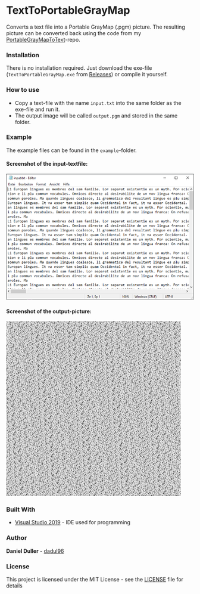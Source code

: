 # TextToPortableGrayMap
Converts a text file into a Portable GrayMap (.pgm) picture. The resulting picture can be converted back using the code from my [PortableGrayMapToText](https://github.com/dadul96/PortableGrayMapToText)-repo.

### Installation
There is no installation required. Just download the exe-file (`TextToPortableGrayMap.exe` from [Releases](https://github.com/dadul96/TextToPortableGrayMap/releases)) or compile it yourself.

### How to use
* Copy a text-file with the name `input.txt` into the same folder as the exe-file and run it.
* The output image will be called `output.pgm` and stored in the same folder.

### Example
The example files can be found in the `example`-folder.
#### Screenshot of the input-textfile:
![](/example/screenshots/input_screenshot.png)
#### Screenshot of the output-picture:
![](/example/screenshots/output_screenshot.png)

### Built With
* [Visual Studio 2019](https://visualstudio.microsoft.com/) - IDE used for programming

### Author
**Daniel Duller** - [dadul96](https://github.com/dadul96)

### License
This project is licensed under the MIT License - see the [LICENSE](LICENSE) file for details

